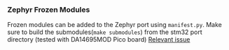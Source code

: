 ### Zephyr Frozen Modules

Frozen modules can be added to the Zephyr port using `manifest.py`.
Make sure to build the submodules(`make submodules`) from the stm32 port directory (tested with DA14695MOD Pico board)
[Relevant issue](https://github.com/micropython/micropython/issues/10472)